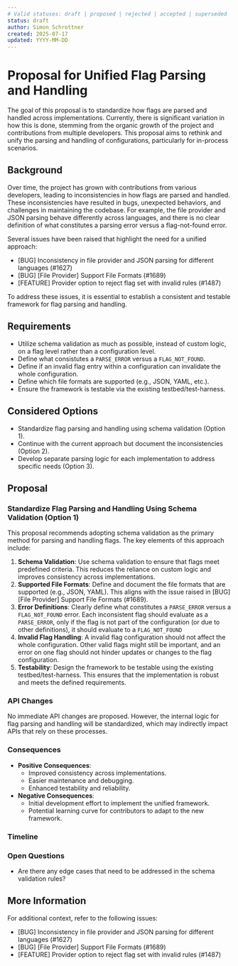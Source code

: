 ```yaml
---
# Valid statuses: draft | proposed | rejected | accepted | superseded
status: draft
author: Simon Schrottner 
created: 2025-07-17
updated: YYYY-MM-DD
---
```


# Proposal for Unified Flag Parsing and Handling

The goal of this proposal is to standardize how flags are parsed and handled across implementations. Currently, there is significant variation in how this is done, stemming from the organic growth of the project and contributions from multiple developers. This proposal aims to rethink and unify the parsing and handling of configurations, particularly for in-process scenarios.

## Background

Over time, the project has grown with contributions from various developers, leading to inconsistencies in how flags are parsed and handled. These inconsistencies have resulted in bugs, unexpected behaviors, and challenges in maintaining the codebase. For example, the file provider and JSON parsing behave differently across languages, and there is no clear definition of what constitutes a parsing error versus a flag-not-found error.

Several issues have been raised that highlight the need for a unified approach:

- [BUG] Inconsistency in file provider and JSON parsing for different languages (#1627)
- [BUG] [File Provider] Support File Formats (#1689)
- [FEATURE] Provider option to reject flag set with invalid rules (#1487)

To address these issues, it is essential to establish a consistent and testable framework for flag parsing and handling.

## Requirements

- Utilize schema validation as much as possible, instead of custom logic, on a flag level rather than a configuration level.
- Define what consistutes a `PARSE_ERROR` versus a `FLAG_NOT_FOUND`.
- Define if an invalid flag entry within a configuration can invalidate the whole configuration.
- Define which file formats are supported (e.g., JSON, YAML, etc.).
- Ensure the framework is testable via the existing testbed/test-harness.

## Considered Options

- Standardize flag parsing and handling using schema validation (Option 1).
- Continue with the current approach but document the inconsistencies (Option 2).
- Develop separate parsing logic for each implementation to address specific needs (Option 3).

## Proposal

### Standardize Flag Parsing and Handling Using Schema Validation (Option 1)

This proposal recommends adopting schema validation as the primary method for parsing and handling flags. The key elements of this approach include:

1. **Schema Validation**: Use schema validation to ensure that flags meet predefined criteria. This reduces the reliance on custom logic and improves consistency across implementations.
2. **Supported File Formats**: Define and document the file formats that are supported (e.g., JSON, YAML). This aligns with the issue raised in [BUG] [File Provider] Support File Formats (#1689).
3. **Error Definitions**: Clearly define what constitutes a `PARSE_ERROR` versus a `FLAG_NOT_FOUND` error. Each inconsistent flag should evaluate as a `PARSE_ERROR`, only if the flag is not part of the configuration (or due to other definitions), it should evaluate to a `FLAG_NOT_FOUND`
4. **Invalid Flag Handling**: A invalid flag configuration should not affect the whole configuration. Other valid flags might still be important, and an error on one flag should not hinder updates or changes to the flag configuration.
5. **Testability**: Design the framework to be testable using the existing testbed/test-harness. This ensures that the implementation is robust and meets the defined requirements.

### API Changes

No immediate API changes are proposed. However, the internal logic for flag parsing and handling will be standardized, which may indirectly impact APIs that rely on these processes.

### Consequences

- **Positive Consequences**:
    - Improved consistency across implementations.
    - Easier maintenance and debugging.
    - Enhanced testability and reliability.
- **Negative Consequences**:
    - Initial development effort to implement the unified framework.
    - Potential learning curve for contributors to adapt to the new framework.

### Timeline

### Open Questions

- Are there any edge cases that need to be addressed in the schema validation rules?

## More Information

For additional context, refer to the following issues:

- [BUG] Inconsistency in file provider and JSON parsing for different languages (#1627)
- [BUG] [File Provider] Support File Formats (#1689)
- [FEATURE] Provider option to reject flag set with invalid rules (#1487)
